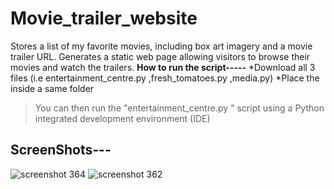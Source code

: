 # Movie_trailer_website
Stores a list of my favorite movies, including box art imagery and a movie trailer URL.  Generates a static web page allowing visitors to browse their movies and watch the trailers.
**How to run the script-----**
*Download all 3 files (i.e entertainment_centre.py	,fresh_tomatoes.py	,media.py) 
*Place the inside a same folder
>You can then run the "entertainment_centre.py " script using a Python integrated development environment (IDE)

## ScreenShots---

![screenshot 364](https://user-images.githubusercontent.com/23238432/43385769-3d3ed3e2-93ff-11e8-8465-b55c72927875.png)
![screenshot 362](https://user-images.githubusercontent.com/23238432/43385768-3cfab5d6-93ff-11e8-8ca0-eec0e23edbcd.png)


